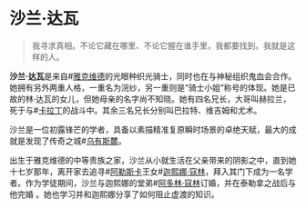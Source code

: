 # 沙兰·达瓦

> 我寻求真相。不论它藏在哪里、不论它握在谁手里，我都要找到。我就是这样的人。

**沙兰·达瓦**是来自#[雅克维德](locations/jah-keved)的光眼种织光骑士，同时也在与神秘组织鬼血会合作。她拥有另外两重人格，一重名为浣纱，另一重则是“骑士小姐”称号的体现。她是已故的林·达瓦的女儿，但她母亲的名字尚不知晓。她有四名兄长，大哥叫赫拉兰，死于与#[卡拉丁](characters/kaladin)的战斗中。其余三名兄长分别叫巴拉特、维吉姆和尤术。

沙兰是一位初露锋芒的学者，具备以素描精准复原瞬时场景的卓绝天赋，最大的成就是发现了传奇之城#[乌有斯麓](locations/urithiru)。

出生于雅克维德的中等贵族之家，沙兰从小就生活在父亲带来的阴影之中，直到她十七岁那年，离开家去追寻#[阿勒斯卡](locations/alethkar)王女#[迦熙娜·寇林](characters/jasnah)，拜入其门下成为一名学者。作为学徒期间，沙兰与迦熙娜的堂弟#[阿多林·寇林](characters/adolin)订婚，并在泰勒拿之战后与他完婚 。她也学习并和迦熙娜分享了如何阻止虚渡的知识。
